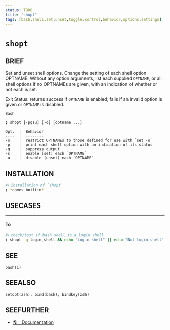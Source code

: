 ```yaml
---
status: TODO
title: "shopt"
tags: [bash,shell,set,unset,toggle,control,behavior,options,settings]
---
```


# `shopt`

## BRIEF

Set and unset shell options. Change the setting of each shell option OPTNAME.  Without any option arguments, list each supplied `OPTNAME`, or all shell options if no OPTNAMEs are given, with an indication of whether or not each is set.

Exit Status: returns success if `OPTNAME` is enabled; fails if an invalid option is given or `OPTNAME` is disabled.

    Bash

    ❯ shopt [-pqsu] [-o] [optname ...]

    Opt.  |  Behavior
    ----  |  --------
    -o    |  restrict OPTNAMEs to those defined for use with `set -o`
    -p    |  print each shell option with an indication of its status
    -q    |  suppress output
    -s    |  enable (set) each `OPTNAME`
    -u    |  disable (unset) each `OPTNAME`

## INSTALLATION


```bash
#ℹ︎ installation of `shopt`
❯ *comes builtin*
```


## USECASES

----
#### To


```bash
#ℹ︎ check/test if bash shell is a login shell
❯ shopt -q login_shell && echo "Login shell" || echo "Not login shell"
```



## SEE

    bash(1)

## SEEALSO

    setopt(zsh), bind(bash), bindkey(zsh)

## SEEFURTHER

- [🌎 Documentation](https://www.gnu.org/software/bash/manual/bash.html#The-Shopt-Builtin)

